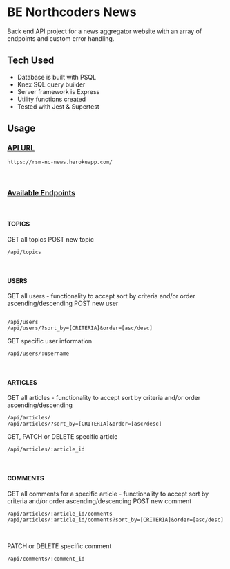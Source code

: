 # BE Northcoders News

Back end API project for a news aggregator website with an array of endpoints and custom error handling.

## Tech Used

- Database is built with PSQL
- Knex SQL query builder
- Server framework is Express
- Utility functions created
- Tested with Jest & Supertest

## Usage

### <ins>API URL</ins>

```
https://rsm-nc-news.herokuapp.com/

```

<br>

### <ins>Available Endpoints</ins>

<br>

#### TOPICS

GET all topics
POST new topic

```
/api/topics
```

<br>

#### USERS

GET all users - functionality to accept sort by criteria and/or order ascending/descending
POST new user

```

/api/users
/api/users/?sort_by=[CRITERIA]&order=[asc/desc]

```

GET specific user information

```
/api/users/:username
```

<br>

#### ARTICLES

GET all articles - functionality to accept sort by criteria and/or order ascending/descending

```
/api/articles/
/api/articles/?sort_by=[CRITERIA]&order=[asc/desc]
```

GET, PATCH or DELETE specific article

```
/api/articles/:article_id
```

<br>

#### COMMENTS

GET all comments for a specific article - functionality to accept sort by criteria and/or order ascending/descending
POST new comment

```
/api/articles/:article_id/comments
/api/articles/:article_id/comments?sort_by=[CRITERIA]&order=[asc/desc]
```

<br>

PATCH or DELETE specific comment
```
/api/comments/:comment_id
```
